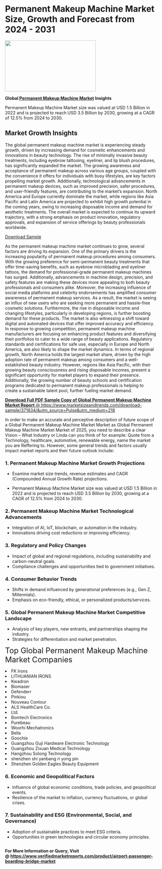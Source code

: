 <H1>Permanent Makeup Machine Market Size, Growth and Forecast from 2024 - 2031</H1><img class="aligncenter size-medium wp-image-584254" src="https://thirdeyenews.in/wp-content/uploads/2024/09/Global-Market-Research-300x168.jpeg" alt="" width="300" height="168" /><p><strong>Global&nbsp;<a href="https://www.marketsizeandtrends.com/download-sample/371834/&amp;utm_source=Pulse&amp;utm_medium=218">Permanent Makeup Machine Market</a> Insights</strong></p><p>Permanent Makeup Machine Market size was valued at USD 1.5 Billion in 2022 and is projected to reach USD 3.5 Billion by 2030, growing at a CAGR of 12.5% from 2024 to 2030.</p><p><h2>Market Growth Insights</h2> <p>The global permanent makeup machine market is experiencing steady growth, driven by increasing demand for cosmetic enhancements and innovations in beauty technology. The rise of minimally invasive beauty treatments, including eyebrow tattooing, eyeliner, and lip blush procedures, has significantly expanded the market. The growing awareness and acceptance of permanent makeup across various age groups, coupled with the convenience it offers for individuals with busy lifestyles, are key factors propelling market growth. Additionally, technological advancements in permanent makeup devices, such as improved precision, safer procedures, and user-friendly features, are contributing to the market’s expansion. North America and Europe currently dominate the market, while regions like Asia Pacific and Latin America are projected to exhibit high growth potential in the coming years, owing to increasing disposable income and demand for aesthetic treatments. The overall market is expected to continue its upward trajectory, with a strong emphasis on product innovation, regulatory approvals, and expansion of service offerings by beauty professionals worldwide.</p> <p><a href="sample-link">Download Sample</a></p> <p>As the permanent makeup machine market continues to grow, several factors are driving its expansion. One of the primary drivers is the increasing popularity of permanent makeup procedures among consumers. With the growing preference for semi-permanent beauty treatments that offer time-saving benefits, such as eyebrow microblading and eyeliner tattoos, the demand for professional-grade permanent makeup machines has surged. Additionally, advancements in machine design, precision, and safety features are making these devices more appealing to both beauty professionals and consumers alike. Moreover, the increasing influence of social media platforms and celebrity endorsements has amplified consumer awareness of permanent makeup services. As a result, the market is seeing an influx of new users who are seeking more permanent and hassle-free cosmetic solutions. Furthermore, the rise in disposable income and changing lifestyles, particularly in developing regions, is further boosting demand for these products. The market is also witnessing a shift toward digital and automated devices that offer improved accuracy and efficiency. In response to growing competition, permanent makeup machine manufacturers are focusing on enhancing product features and diversifying their portfolios to cater to a wide range of beauty applications. Regulatory standards and certifications for safe use, especially in Europe and North America, are also likely to shape the market dynamics. In terms of regional growth, North America holds the largest market share, driven by the high adoption rate of permanent makeup among consumers and a well-established beauty industry. However, regions like Asia Pacific, with their growing beauty consciousness and rising disposable incomes, present a significant opportunity for market players to expand their presence. Additionally, the growing number of beauty schools and certification programs dedicated to permanent makeup professionals is helping to create a sustainable talent pool, further fueling market demand.</p> <p><a href="more-link"></p><p><span class=""><strong>Download Full PDF Sample Copy of Global Permanent Makeup Machine Market Report</strong> @ <a href="https://www.marketsizeandtrends.com/download-sample/371834/&amp;utm_source=Pulse&amp;utm_medium=218" target="_blank">https://www.marketsizeandtrends.com/download-sample/371834/&amp;utm_source=Pulse&amp;utm_medium=218</a></span></p><p>In order to make an accurate and perceptive description of future scope of a Global&nbsp;Permanent Makeup Machine Market Market as Global&nbsp;Permanent Makeup Machine Market Market of 2025, you need to describe a clear Vision &ndash; What Industry or Linda can you think of for example: Quote from a Technology, healthcare, automotive, renewable energy, name the market you are Reffering to. However, some general trends and factors usually impact market reports and their future outlook include:</p><h3>1.&nbsp;<strong>Permanent Makeup Machine Market Growth Projections</strong></h3><ul><li>Examine market size trends, revenue estimates and CAGR (Compounded Annual Growth Rate) projections.</li><li><p>Permanent Makeup Machine Market size was valued at USD 1.5 Billion in 2022 and is projected to reach USD 3.5 Billion by 2030, growing at a CAGR of 12.5% from 2024 to 2030.</p></li></ul><h3>2.&nbsp;<strong>Permanent Makeup Machine Market Technological Advancements</strong></h3><ul><li>Integration of AI, IoT, blockchain, or automation in the industry.</li><li>Innovations driving cost reductions or improving efficiency.</li></ul><h3>3.&nbsp;<strong>Regulatory and Policy Changes</strong></h3><ul><li>Impact of global and regional regulations, including sustainability and carbon-neutral goals.</li><li>Compliance challenges and opportunities tied to government initiatives.</li></ul><h3>4.&nbsp;<strong>Consumer Behavior Trends</strong></h3><ul><li>Shifts in demand influenced by generational preferences (e.g., Gen Z, Millennials).</li><li>Emphasis on eco-friendly, ethical, or personalized products/services.</li></ul><h3>5.&nbsp;<strong>Global Permanent Makeup Machine Market Competitive Landscape</strong></h3><ul><li>Analysis of key players, new entrants, and partnerships shaping the industry.</li><li>Strategies for differentiation and market penetration.</li></ul><p data-pm-slice="1 1 []"><span style="color: inherit; font-family: inherit; font-size: 25px;">Top Global Permanent Makeup Machine Market Companies</span></p><div class="" data-test-id=""><p><li>FK Irons</li><li> LITHUANIAN IRONS</li><li> Kwadron</li><li> Biomaser</li><li> Defenderr</li><li> Pinkiou</li><li> Nouveau Contour</li><li> ALS HealthCare Co.</li><li> Ltd.</li><li> Bomtech Electronics</li><li> Purebeau</li><li> Woorhi Mechatronics</li><li> Bella</li><li> Goochie</li><li> Guangzhou Guji Hardware Electronic Technology</li><li> Guangzhou Zixuan Medical Technology</li><li> Hangzhou Solong Technology</li><li> shenzhen shi yanbang ri yong pin</li><li> Shenzhen Golden Eagles Beauty Equipment</li></p></div><h3>6.&nbsp;<strong>Economic and Geopolitical Factors</strong></h3><ul><li>Influence of global economic conditions, trade policies, and geopolitical events.</li><li>Resilience of the market to inflation, currency fluctuations, or global crises.</li></ul><h3>7.&nbsp;<strong>Sustainability and ESG (Environmental, Social, and Governance)</strong></h3><ul><li>Adoption of sustainable practices to meet ESG criteria.</li><li>Opportunities in green technologies and circular economy principles.</li></ul><h2><strong style="font-size: 14px;">For More Information or Query, Visit @&nbsp;</strong><a style="background-color: #ffffff; font-size: 14px;" href="https://www.marketsizeandtrends.com/report/permanent-makeup-machine-market/" target="_blank">https://www.verifiedmarketreports.com/product/airport-passenger-boarding-bridge-market</a></h2>

